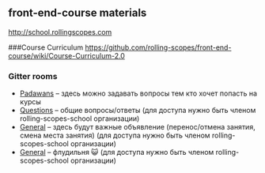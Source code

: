 ## front-end-course materials
http://school.rollingscopes.com

###Course Curriculum
https://github.com/rolling-scopes/front-end-course/wiki/Course-Curriculum-2.0

### Gitter rooms
* [Padawans](https://gitter.im/rolling-scopes-school/padawans?utm_source=share-link&utm_medium=link&utm_campaign=share-link) – здесь можно задавать вопросы тем кто хочет попасть на курсы
* [Questions](https://gitter.im/rolling-scopes-school/questions) – общие вопросы/ответы (для доступа нужно быть членом rolling-scopes-school организации)
* [General](https://gitter.im/rolling-scopes-school/announcements) – здесь будут важные объявление (перенос/отмена занятия, смена места занятия) (для доступа нужно быть членом rolling-scopes-school организации)
* [General](https://gitter.im/rolling-scopes-school/questions) – флудильня 😺 (для доступа нужно быть членом rolling-scopes-school организации)
